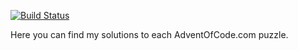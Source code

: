[![Build Status](https://travis-ci.org/APlagman/AdventOfCode.svg?branch=develop)](https://travis-ci.org/APlagman/AdventOfCode)

Here you can find my solutions to each AdventOfCode.com puzzle.